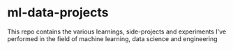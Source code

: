 # ml-data-projects
This repo contains the various learnings, side-projects and experiments I've performed in the field of machine learning, data science and engineering

